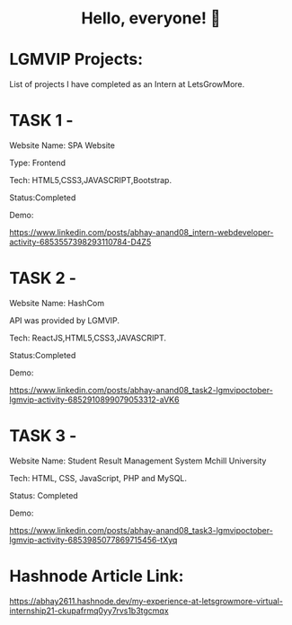 # <b> <p align="center"> Hello, everyone! 👋 </p>  </b>

# LGMVIP Projects:

List of projects I have completed as an Intern at LetsGrowMore.


# TASK 1 -

Website Name: SPA Website

Type: Frontend

Tech: HTML5,CSS3,JAVASCRIPT,Bootstrap.

Status:Completed

Demo: 

https://www.linkedin.com/posts/abhay-anand08_intern-webdeveloper-activity-6853557398293110784-D4Z5


# TASK 2 -

Website Name: HashCom

API was provided by LGMVIP.

Tech: ReactJS,HTML5,CSS3,JAVASCRIPT.

Status:Completed

Demo: 

https://www.linkedin.com/posts/abhay-anand08_task2-lgmvipoctober-lgmvip-activity-6852910899079053312-aVK6


# TASK 3 -

Website Name: Student Result Management System
Mchill University

Tech: HTML, CSS, JavaScript, PHP and MySQL.

Status: Completed

Demo: 

https://www.linkedin.com/posts/abhay-anand08_task3-lgmvipoctober-lgmvip-activity-6853985077869715456-tXyq


# Hashnode Article Link:
https://abhay2611.hashnode.dev/my-experience-at-letsgrowmore-virtual-internship21-ckupafrmq0yy7rvs1b3tgcmqx
